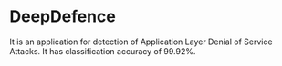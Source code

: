 # DeepDefence
It is an application for detection of Application Layer Denial of Service Attacks. It has classification accuracy of 99.92%. 
